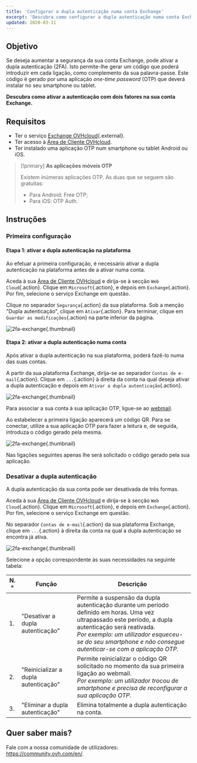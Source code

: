 ```yaml
---
title: 'Configurar a dupla autenticação numa conta Exchange'
excerpt: 'Descubra como configurar a dupla autenticação numa conta Exchange'
updated: 2020-03-11
---
```


## Objetivo

Se deseja aumentar a segurança da sua conta Exchange, pode ativar a dupla autenticação (2FA). Isto permite-lhe gerar um código que poderá introduzir em cada ligação, como complemento da sua palavra-passe. Este código é gerado por uma aplicação *one-time password* (OTP) que deverá instalar no seu smartphone ou tablet.

**Descubra como ativar a autenticação com dois fatores na sua conta Exchange.**

## Requisitos

- Ter o serviço [Exchange OVHcloud](https://www.ovh.pt/mail/){.external}.
- Ter acesso à [Área de Cliente OVHcloud](https://www.ovh.com/auth/?action=gotomanager&from=https://www.ovh.pt/&ovhSubsidiary=pt).
- Ter instalado uma aplicação OTP num smartphone ou tablet Android ou iOS.

> [!primary]
>**As aplicações móveis OTP**
>
> Existem inúmeras aplicações OTP. As duas que se seguem são gratuitas:
> 
> - Para Android: Free OTP;
> - Para iOS: OTP Auth.
> 

## Instruções

### Primeira configuração

#### Etapa 1: ativar a dupla autenticação na plataforma 

Ao efetuar a primeira configuração, é necessário ativar a dupla autenticação na plataforma antes de a ativar numa conta.

Aceda à sua [Área de Cliente OVHcloud](https://www.ovh.com/auth/?action=gotomanager&from=https://www.ovh.pt/&ovhSubsidiary=pt) e dirija-se à secção `Web Cloud`{.action}. Clique em `Microsoft`{.action}, e depois em `Exchange`{.action}. Por fim, selecione o serviço Exchange em questão.

Clique no separador `Segurança`{.action} da sua plataforma. Sob a menção "Dupla autenticação", clique em `Ativar`{.action}. Para terminar, clique em `Guardar as modificações`{.action} na parte inferior da página.

![2fa-exchange](images/2fa-exchange.gif){.thumbnail}

#### Etapa 2: ativar a dupla autenticação numa conta

Após ativar a dupla autenticação na sua plataforma, poderá fazê-lo numa das suas contas.

A partir da sua plataforma Exchange, dirija-se ao separador `Contas de e-mail`{.action}. Clique em `...`{.action} à direita da conta na qual deseja ativar a dupla autenticação e depois em `Ativar a dupla autenticação`{.action}.

![2fa-exchange](images/2fa-exchange-01.png){.thumbnail}

Para associar a sua conta à sua aplicação OTP, ligue-se ao [webmail](https://mail.ovh.net).

Ao estabelecer a primeira ligação aparecerá um código QR. Para se conectar, utilize a sua aplicação OTP para fazer a leitura e, de seguida, introduza o código gerado pela mesma.

![2fa-exchange](images/2fa-exchange-02.png){.thumbnail}

Nas ligações seguintes apenas lhe será solicitado o código gerado pela sua aplicação.

### Desativar a dupla autenticação

A dupla autenticação da sua conta pode ser desativada de três formas.

Aceda à sua [Área de Cliente OVHcloud](https://www.ovh.com/auth/?action=gotomanager&from=https://www.ovh.pt/&ovhSubsidiary=pt) e dirija-se à secção `Web Cloud`{.action}. Clique em `Microsoft`{.action}, e depois em `Exchange`{.action}. Por fim, selecione o serviço Exchange em questão.

No separador `Contas de e-mail`{.action} da sua plataforma Exchange, clique em `...`{.action} à direita da conta na qual a dupla autenticação se encontra já ativa.

![2fa-exchange](images/2fa-exchange-04.png){.thumbnail}

Selecione a opção correspondente às suas necessidades na seguinte tabela:

| N.°                 	| Função    | Descrição                                                                                                        	
|----------------------------------	|------------------|------------------|
| 1. | "Desativar a dupla autenticação" | Permite a suspensão da dupla autenticação durante um período definido em horas. Uma vez ultrapassado este período, a dupla autenticação será reativada. <br> *Por exemplo: um utilizador esqueceu-se do seu smartphone e não consegue autenticar-se com a aplicação OTP.*   |
| 2. | "Reinicializar a dupla autenticação" | Permite reinicializar o código QR solicitado no momento da sua primeira ligação ao webmail.<br> *Por exemplo: um utilizador trocou de smartphone e precisa de reconfigurar a sua aplicação OTP.* |
| 3. | "Eliminar a dupla autenticação" | Elimina totalmente a dupla autenticação na conta. | 

## Quer saber mais?

Fale com a nossa comunidade de utilizadores: <https://community.ovh.com/en/>.